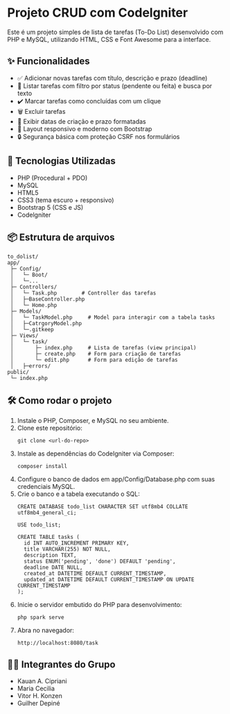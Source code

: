 # Projeto CRUD com Codelgniter

Este é um projeto simples de lista de tarefas (To-Do List) desenvolvido com PHP e MySQL, utilizando HTML, CSS e Font Awesome para a interface.

## ✨ Funcionalidades

- ✅ Adicionar novas tarefas com título, descrição e prazo (deadline)
- 📝 Listar tarefas com filtro por status (pendente ou feita) e busca por texto
- ✔️ Marcar tarefas como concluídas com um clique
- 🗑  Excluir tarefas
- 📅 Exibir datas de criação e prazo formatadas
- 📱 Layout responsivo e moderno com Bootstrap
- 🔒 Segurança básica com proteção CSRF nos formulários


## 🚀 Tecnologias Utilizadas

- PHP (Procedural + PDO)
- MySQL
- HTML5
- CSS3 (tema escuro + responsivo)
- Bootstrap 5 (CSS e JS)
- Codelgniter

## 📦 Estrutura de arquivos
```
to_dolist/
app/
 ├─ Config/
 │   └─ Boot/
 │   └─...
 ├─ Controllers/
 │   └─ Task.php        # Controller das tarefas
 │   ├─BaseController.php
 │   └─ Home.php
 ├─ Models/
 │   └─ TaskModel.php     # Model para interagir com a tabela tasks
 │   ├─CatrgoryModel.php
 │   └─.gitkeep
 ├─ Views/
 │   └─ task/
 │       ├─ index.php     # Lista de tarefas (view principal)
 │       ├─ create.php    # Form para criação de tarefas
 │       └─ edit.php      # Form para edição de tarefas
 │   ├─errors/
public/
 └─ index.php 
```

## 🛠 Como rodar o projeto

1. Instale o PHP, Composer, e MySQL no seu ambiente.
2. Clone este repositório:
   ```
   git clone <url-do-repo>
   ```
3. Instale as dependências do CodeIgniter via Composer:
   ```
   composer install
   ```
4. Configure o banco de dados em app/Config/Database.php com suas credenciais MySQL.
5. Crie o banco e a tabela executando o SQL:
   ```
   CREATE DATABASE todo_list CHARACTER SET utf8mb4 COLLATE utf8mb4_general_ci;

   USE todo_list;

   CREATE TABLE tasks (
     id INT AUTO_INCREMENT PRIMARY KEY,
     title VARCHAR(255) NOT NULL,
     description TEXT,
     status ENUM('pending', 'done') DEFAULT 'pending',
     deadline DATE NULL,
     created_at DATETIME DEFAULT CURRENT_TIMESTAMP,
     updated_at DATETIME DEFAULT CURRENT_TIMESTAMP ON UPDATE CURRENT_TIMESTAMP
   );
   ```
6. Inicie o servidor embutido do PHP para desenvolvimento:
   ```
   php spark serve
   ```
7. Abra no navegador:
    ```
    http://localhost:8080/task
    ```

## 👨‍💻 Integrantes do Grupo

- Kauan A. Cipriani	      
- Maria Cecilia	         
- Vitor H. Konzen	        
- Guilher Depiné           
